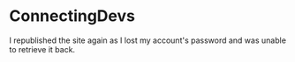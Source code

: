 # ConnectingDevs
I republished the site again as I lost my account's password and was unable to retrieve it back.

